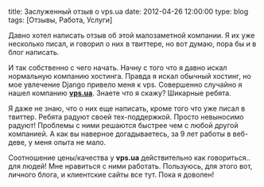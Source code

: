 title: Заслуженный отзыв о vps.ua
date: 2012-04-26 12:00:00
type: blog
tags: [Отзывы, Работа, Услуги]

Давно хотел написать отзыв об этой малозаметной компании. Я их уже несколько писал, и говорил о них в твиттере, но вот думаю, пора бы и в блог написать.

И так собственно с чего начать. Начну с того что я давно искал нормальную компанию хостинга. Правда я искал обычный хостинг, но мое увлечение Django привело меня к vps. Совершенно случайно я нашел компанию **[vps.ua](http://vps.ua)**. Знаете что я скажу? Шикарные ребята. 

Я даже не знаю, что о них еще написать, кроме того что уже писал в твиттер. Ребята радуют своей тех-поддержкой. Просто невыносимо радуют! Проблемы с ними решаются быстрее чем с любой другой компанией. А как вы наверное догадываетесь, за 9 лет работы в веб-деве, у меня опыта не мало. 

Соотношение цены/качества у **vps.ua** действительно как говориться.. для людей! Мне нравиться с ними работать. Пользуюсь, для этого вот, личного блога, и клиентские сайты все тут. Пока я доволен!
